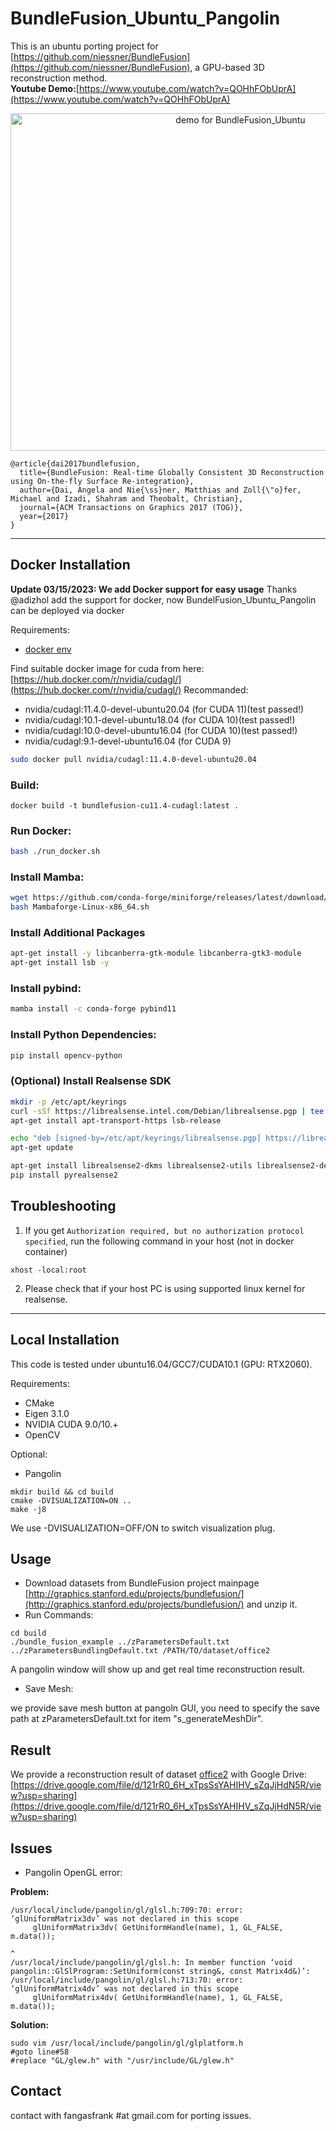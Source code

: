 # BundleFusion_Ubuntu_Pangolin
This is an ubuntu porting project for [https://github.com/niessner/BundleFusion](https://github.com/niessner/BundleFusion), a GPU-based 3D reconstruction method. 
<br>
<b>Youtube Demo:</b>[https://www.youtube.com/watch?v=QOHhFObUprA](https://www.youtube.com/watch?v=QOHhFObUprA)
<p align="center">
<a href="https://www.youtube.com/watch?v=QOHhFObUprA
" target="_blank"><img src="asset/demo_office2.png"
alt="demo for BundleFusion_Ubuntu" width="720" height="540" /></a>
</p>



```
@article{dai2017bundlefusion,
  title={BundleFusion: Real-time Globally Consistent 3D Reconstruction using On-the-fly Surface Re-integration},
  author={Dai, Angela and Nie{\ss}ner, Matthias and Zoll{\"o}fer, Michael and Izadi, Shahram and Theobalt, Christian},
  journal={ACM Transactions on Graphics 2017 (TOG)},
  year={2017}
}
```
---

## Docker Installation
<b>Update 03/15/2023: We add Docker support for easy usage</b>
Thanks @adizhol add the support for docker, now BundelFusion_Ubuntu_Pangolin can be deployed via docker

Requirements:
* [docker env](https://docs.docker.com/engine/install/ubuntu/)

Find suitable docker image for cuda from here: [https://hub.docker.com/r/nvidia/cudagl/](https://hub.docker.com/r/nvidia/cudagl/)
Recommanded:
* nvidia/cudagl:11.4.0-devel-ubuntu20.04 (for CUDA 11)(test passed!)
* nvidia/cudagl:10.1-devel-ubuntu18.04  (for CUDA 10)(test passed!)
* nvidia/cudagl:10.0-devel-ubuntu16.04 (for CUDA 10)(test passed!)
* nvidia/cudagl:9.1-devel-ubuntu16.04 (for CUDA 9)

```bash
sudo docker pull nvidia/cudagl:11.4.0-devel-ubuntu20.04
```

### Build:
```
docker build -t bundlefusion-cu11.4-cudagl:latest .
```

### Run Docker:
```bash
bash ./run_docker.sh
```

### Install Mamba:
```bash
wget https://github.com/conda-forge/miniforge/releases/latest/download/Mambaforge-Linux-x86_64.sh
bash Mambaforge-Linux-x86_64.sh 
```

### Install Additional Packages
```bash
apt-get install -y libcanberra-gtk-module libcanberra-gtk3-module
apt-get install lsb -y
```

<!-- ### Configure Env Variables
```bash
echo "export NO_AT_BRIDGE=1" >> ~/.bashrc
``` -->

### Install pybind:
```bash
mamba install -c conda-forge pybind11
```

### Install Python Dependencies:
```bash
pip install opencv-python
```

### (Optional) Install Realsense SDK
```bash
mkdir -p /etc/apt/keyrings
curl -sSf https://librealsense.intel.com/Debian/librealsense.pgp | tee /etc/apt/keyrings/librealsense.pgp > /dev/null
apt-get install apt-transport-https lsb-release

echo "deb [signed-by=/etc/apt/keyrings/librealsense.pgp] https://librealsense.intel.com/Debian/apt-repo `lsb_release -cs` main" | tee /etc/apt/sources.list.d/librealsense.list
apt-get update

apt-get install librealsense2-dkms librealsense2-utils librealsense2-dev librealsense2-dbg
pip install pyrealsense2
```

## Troubleshooting
1. If you get `Authorization required, but no authorization protocol specified`, run the following command in your host (not in docker container)
```shell
xhost -local:root
```

2. Please check that if your host PC is using supported linux kernel for realsense.

---


## Local Installation

This code is tested under ubuntu16.04/GCC7/CUDA10.1 (GPU: RTX2060).

Requirements:

* CMake
* Eigen 3.1.0
* NVIDIA CUDA 9.0/10.+
* OpenCV

Optional:

* Pangolin

```
mkdir build && cd build
cmake -DVISUALIZATION=ON ..
make -j8
```

We use -DVISUALIZATION=OFF/ON to switch visualization plug.

## Usage

* Download datasets from BundleFusion project mainpage [http://graphics.stanford.edu/projects/bundlefusion/](http://graphics.stanford.edu/projects/bundlefusion/) and unzip it.
* Run Commands:

```
cd build
./bundle_fusion_example ../zParametersDefault.txt ../zParametersBundlingDefault.txt /PATH/TO/dataset/office2
```

A pangolin window will show up and get real time reconstruction  result.

* Save Mesh:

we provide save mesh button at pangoln GUI, you need to specify the save path at zParametersDefault.txt for item "s_generateMeshDir".



## Result

We provide a reconstruction result of dataset [office2](http://graphics.stanford.edu/projects/bundlefusion/data/office2/office2.zip) with Google Drive: [https://drive.google.com/file/d/121rR0_6H_xTpsSsYAHIHV_sZqJjHdN5R/view?usp=sharing](https://drive.google.com/file/d/121rR0_6H_xTpsSsYAHIHV_sZqJjHdN5R/view?usp=sharing)



## Issues

* Pangolin OpenGL error:

<b>Problem:</b>

```
/usr/local/include/pangolin/gl/glsl.h:709:70: error: ‘glUniformMatrix3dv’ was not declared in this scope
     glUniformMatrix3dv( GetUniformHandle(name), 1, GL_FALSE, m.data());
                                                                      ^
/usr/local/include/pangolin/gl/glsl.h: In member function ‘void pangolin::GlSlProgram::SetUniform(const string&, const Matrix4d&)’:
/usr/local/include/pangolin/gl/glsl.h:713:70: error: ‘glUniformMatrix4dv’ was not declared in this scope
     glUniformMatrix4dv( GetUniformHandle(name), 1, GL_FALSE, m.data());
```

<b>Solution:</b>

```
sudo vim /usr/local/include/pangolin/gl/glplatform.h
#goto line#58
#replace "GL/glew.h" with "/usr/include/GL/glew.h"
```

## Contact

contact with fangasfrank #at gmail.com for porting issues.
